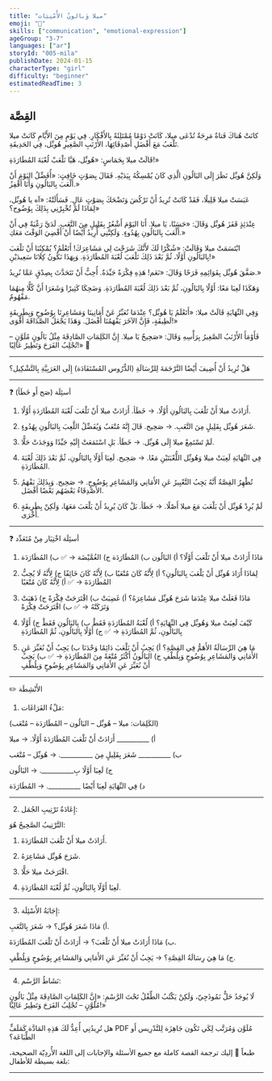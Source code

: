 ```yaml
---
title: "ميلا وَبالونُ الأُمْنِيَات"
emoji: "🎈"
skills: ["communication", "emotional-expression"]
ageGroup: "3-7"
languages: ["ar"]
storyId: "005-mila"
publishDate: 2024-01-15
characterType: "girl"
difficulty: "beginner"
estimatedReadTime: 3
---
```


## القِصَّة


كانَتْ هُناكَ فَتاةٌ مَرِحَةٌ تُدْعَى ميلا، كَانَتْ دَوْمًا مُمْتَلِئَةً بِالأَفْكَارِ.
فِي يَوْمٍ مِنَ الأَيَّامِ كَانَتْ ميلا تَلْعَبُ مَعَ أَفْضَلِ أَصْدِقَائِهَا، الأَرْنَبِ الصَّغِيرِ هُوبِّل، فِي الحَدِيقَةِ.

قَالَتْ ميلا بِحَمَاسٍ:
«هُوبِّل، هَيَّا نَلْعَبْ لُعْبَةَ المُطَارَدَةِ!»

وَلَكِنَّ هُوبِّل نَظَرَ إِلَى البَالُونِ الَّذِي كَانَ يُمْسِكُهُ بِيَدَيْهِ.
فَقَالَ بِصَوْتٍ خَافِتٍ:
«أُفَضِّلُ اليَوْمَ أَنْ أَلْعَبَ بِالبَالُونِ وَأَنَا أَقْفِزُ.»

عَبَسَتْ ميلا قَلِيلًا، فَقَدْ كَانَتْ تُرِيدُ أَنْ تَرْكُضَ وَتَضْحَكَ بِصَوْتٍ عَالٍ.
فَسَأَلَتْهُ:
«آه يا هُوبِّل، لِمَاذَا لَمْ تُخْبِرْنِي بِذَلِكَ بِوُضُوح؟»

عِنْدَئِذٍ قَفَزَ هُوبِّل وَقَالَ:
«حَسَنًا، يَا ميلا. أَنَا اليَوْمَ أَشْعُرُ بِقَلِيلٍ مِنَ التَّعَبِ. لَدَيَّ رَغْبَةٌ فِي أَنْ أَلْعَبَ بِالبَالُونِ بِهُدُوءٍ. وَلَكِنَّنِي أُرِيدُ أَيْضًا أَنْ أَقْضِيَ الوَقْتَ مَعَكِ.»

ابْتَسَمَتْ ميلا وَقَالَتْ:
«شُكْرًا لَكَ لأَنَّكَ شَرَحْتَ لِي مَشَاعِرَكَ! أَتَعْلَمُ؟ يُمْكِنُنَا أَنْ نَلْعَبَ بِالبَالُونِ أَوَّلًا، ثُمَّ بَعْدَ ذَلِكَ نَلْعَبَ لُعْبَةَ المُطَارَدَةِ. وَبِهَذَا نَكُونُ كِلَانَا سَعِيدَيْنِ!»

صَفَّقَ هُوبِّل بِقَوَائِمِهِ فَرَحًا وَقَالَ:
«نَعَم! هَذِهِ فِكْرَةٌ جَيِّدَةٌ. أُحِبُّ أَنْ نَتَحَدَّثَ بِصِدْقٍ عَمَّا نُرِيدُ.»

وَهَكَذَا لَعِبَا مَعًا: أَوَّلًا بِالبَالُونِ، ثُمَّ بَعْدَ ذَلِكَ لُعْبَةَ المُطَارَدَةِ. وَضَحِكَا كَثِيرًا وَشَعَرَا أَنَّ كُلًّا مِنهُمَا مَفْهُومٌ.

وَفِي النِّهَايَةِ قَالَتْ ميلا:
«أَتَعْلَمُ يَا هُوبِّل؟ عِنْدَمَا نُعَبِّرُ عَنْ أَمَانِينَا وَمَشَاعِرِنَا بِوُضُوحٍ وَبِطَرِيقَةٍ لَطِيفَةٍ، فَإِنَّ الآخَرَ يَفْهَمُنَا أَفْضَلَ. وَهَذَا يَجْعَلُ الصَّدَاقَةَ أَقْوَى!»

فَأَوْمَأَ الأَرْنَبُ الصَّغِيرُ بِرَأْسِهِ وَقَالَ:
«صَحِيحٌ يَا ميلا. إِنَّ الكَلِمَاتِ الصَّادِقَةَ مِثْلُ بَالُونٍ مُلَوَّنٍ – تُجْلِبُ الفَرَحَ وَتَطِيرُ عَالِيًا!» 🎈

---

هَلْ تُرِيدُ أَنْ أُضِيفَ أَيْضًا التَّرْجَمَةَ لِلرِّسَالَةِ (الدُّرُوس المُسْتَفَادَة) إِلَى العَرَبِيَّةِ بِالتَّشْكِيل؟

---

❓ أسئِلَة (صَح أَو خَطَأ)

1. أَرَادَتْ ميلا أَنْ تَلْعَبَ بِالبَالُونِ أَوَّلًا.
→ خَطَأ. أَرَادَتْ ميلا أَنْ تَلْعَبَ لُعْبَةَ المُطَارَدَةِ أَوَّلًا.

2. شَعَرَ هُوبِّل بِقَلِيلٍ مِنَ التَّعَبِ.
→ صَحِيح. قَالَ إِنَّهُ مُتْعَبٌ وَيُفَضِّلُ اللَّعِبَ بِالبَالُونِ بِهُدُوءٍ.

3. لَمْ تَسْتَمِعْ ميلا إِلَى هُوبِّل.
→ خَطَأ. بَلِ اسْتَمَعَتْ إِلَيْهِ جَيِّدًا وَوَجَدَتْ حَلًّا.

4. فِي النِّهَايَةِ لَعِبَتْ ميلا وَهُوبِّل اللُّعْبَتَيْنِ مَعًا.
→ صَحِيح. لَعِبَا أَوَّلًا بِالبَالُونِ، ثُمَّ بَعْدَ ذَلِكَ لُعْبَةَ المُطَارَدَةِ.

5. تُظْهِرُ القِصَّةُ أَنَّهُ يَجِبُ التَّعْبِيرُ عَنِ الأَمَانِي وَالمَشَاعِرِ بِوُضُوحٍ.
→ صَحِيح. وَبِذَلِكَ يَفْهَمُ الأَصْدِقَاءُ بَعْضَهُم بَعْضًا أَفْضَل.

6. لَمْ يُرِدْ هُوبِّل أَنْ يَلْعَبَ مَعَ ميلا أَصْلًا.
→ خَطَأ. بَلْ كَانَ يُرِيدُ أَنْ يَلْعَبَ مَعَهَا، وَلَكِنْ بِطَرِيقَةٍ أُخْرَى.

---

❓ أسئِلَة اخْتِيَار مِنْ مُتَعَدِّد

1. مَاذَا أَرَادَتْ ميلا أَنْ تَلْعَبَ أَوَّلًا؟
أ) البَالُون
ب) المُطَارَدَة
ج) الغُمَّيْضَة
→ ✅ ب) المُطَارَدَة

2. لِمَاذَا أَرَادَ هُوبِّل أَنْ يَلْعَبَ بِالبَالُونِ؟
أ) لِأَنَّهُ كَانَ مُتْعَبًا
ب) لِأَنَّهُ كَانَ خَائِفًا
ج) لِأَنَّهُ لَا يُحِبُّ المُطَارَدَةَ
→ ✅ أ) لِأَنَّهُ كَانَ مُتْعَبًا

3. مَاذَا فَعَلَتْ ميلا عِنْدَمَا شَرَحَ هُوبِّل مَشَاعِرَهُ؟
أ) غَضِبَتْ
ب) اقْتَرَحَتْ فِكْرَةً
ج) ذَهَبَتْ وَتَرَكَتْهُ
→ ✅ ب) اقْتَرَحَتْ فِكْرَةً

4. كَيْفَ لَعِبَتْ ميلا وَهُوبِّل فِي النِّهَايَةِ؟
أ) لُعْبَةُ المُطَارَدَةِ فَقَطْ
ب) بِالبَالُونِ فَقَطْ
ج) أَوَّلًا بِالبَالُونِ، ثُمَّ المُطَارَدَةِ
→ ✅ ج) أَوَّلًا بِالبَالُونِ، ثُمَّ المُطَارَدَةِ

5. مَا هِيَ الرِّسَالَةُ الأَهَمُّ فِي القِصَّةِ؟
أ) يَجِبُ أَنْ نَلْعَبَ دَائِمًا وَحْدَنَا
ب) يَجِبُ أَنْ نُعَبِّرَ عَنِ الأَمَانِي وَالمَشَاعِرِ بِوُضُوحٍ وَبِلُطْفٍ
ج) البَالُونُ أَكْثَرُ مُتْعَةً مِنَ المُطَارَدَةِ
→ ✅ ب) يَجِبُ أَنْ نُعَبِّرَ عَنِ الأَمَانِي وَالمَشَاعِرِ بِوُضُوحٍ وَبِلُطْفٍ

---

✏️ الأَنْشِطَة

1. مَلْءُ الفَرَاغَات:

(الكَلِمَات: ميلا – هُوبِّل – البَالُون – المُطَارَدَة – مُتْعَب)

أ) __________ أَرَادَتْ أَنْ تَلْعَبَ المُطَارَدَةَ أَوَّلًا.
→ ميلا

ب) __________ شَعَرَ بِقَلِيلٍ مِنَ __________.
→ هُوبِّل – مُتْعَب

ج) لَعِبَا أَوَّلًا بِ__________.
→ البَالُون

د) فِي النِّهَايَةِ لَعِبَا أَيْضًا __________.
→ المُطَارَدَة

---

2. إِعَادَةُ تَرْتِيبِ الجُمَل:

التَّرْتِيبُ الصَّحِيحُ هُوَ:

1. أَرَادَتْ ميلا أَنْ تَلْعَبَ المُطَارَدَةَ.

2. شَرَحَ هُوبِّل مَشَاعِرَهُ.

3. اقْتَرَحَتْ ميلا حَلًّا.

4. لَعِبَا أَوَّلًا بِالبَالُونِ، ثُمَّ لُعْبَةَ المُطَارَدَةِ.

---

3. إِجَابَةُ الأَسْئِلَة:

أ) مَاذَا شَعَرَ هُوبِّل؟
→ شَعَرَ بِالتَّعَبِ.

ب) مَاذَا أَرَادَتْ ميلا أَنْ تَلْعَبَ؟
→ أَرَادَتْ أَنْ تَلْعَبَ المُطَارَدَةَ.

ج) مَا هِيَ رِسَالَةُ القِصَّةِ؟
→ يَجِبُ أَنْ نُعَبِّرَ عَنِ الأَمَانِي وَالمَشَاعِرِ بِوُضُوحٍ وَبِلُطْفٍ.

---

4. نَشَاطُ الرَّسْم:

لَا يُوجَدُ حَلٌّ نَمُوذَجِيّ، وَلَكِنْ يَكْتُبُ الطِّفْلُ تَحْتَ الرَّسْمِ:
«إِنَّ الكَلِمَاتِ الصَّادِقَةَ مِثْلُ بَالُونٍ مُلَوَّنٍ – تُجْلِبُ الفَرَحَ وَتَطِيرُ عَالِيًا!»

---

هل تُرِيدُنِي أُعِدُّ لَكَ هَذِهِ المَادَّة كَمَلَفٍّ PDF مُلَوَّن وَمُرَتَّب لِكَي تَكُون جَاهِزَة لِلتَّدْرِيس أَو الطِّبَاعَة؟

طبعاً 🌸
إليك ترجمة القصة كاملة مع جميع الأسئلة والإجابات إلى اللغة الأُردِيّة الصحيحة، بلغة بسيطة للأطفال:

---